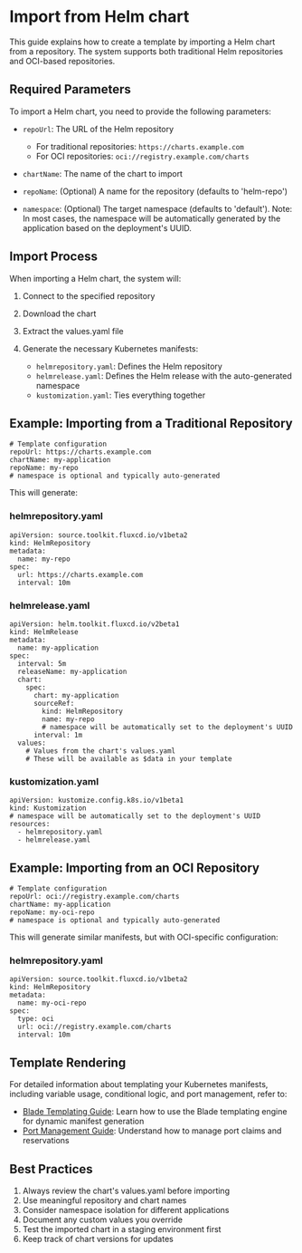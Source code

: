 # Import from Helm chart

This guide explains how to create a template by importing a Helm chart from a repository. The system supports both traditional Helm repositories and OCI-based repositories.

## Required Parameters[​](#required-parameters "Direct link to Required Parameters")

To import a Helm chart, you need to provide the following parameters:

* `repoUrl`: The URL of the Helm repository

  <!-- -->

  * For traditional repositories: `https://charts.example.com`
  * For OCI repositories: `oci://registry.example.com/charts`

* `chartName`: The name of the chart to import

* `repoName`: (Optional) A name for the repository (defaults to 'helm-repo')

* `namespace`: (Optional) The target namespace (defaults to 'default'). Note: In most cases, the namespace will be automatically generated by the application based on the deployment's UUID.

## Import Process[​](#import-process "Direct link to Import Process")

When importing a Helm chart, the system will:

1. Connect to the specified repository

2. Download the chart

3. Extract the values.yaml file

4. Generate the necessary Kubernetes manifests:

   <!-- -->

   * `helmrepository.yaml`: Defines the Helm repository
   * `helmrelease.yaml`: Defines the Helm release with the auto-generated namespace
   * `kustomization.yaml`: Ties everything together

## Example: Importing from a Traditional Repository[​](#example-importing-from-a-traditional-repository "Direct link to Example: Importing from a Traditional Repository")

```
# Template configuration
repoUrl: https://charts.example.com
chartName: my-application
repoName: my-repo
# namespace is optional and typically auto-generated
```

This will generate:

### helmrepository.yaml[​](#helmrepositoryyaml "Direct link to helmrepository.yaml")

```
apiVersion: source.toolkit.fluxcd.io/v1beta2
kind: HelmRepository
metadata:
  name: my-repo
spec:
  url: https://charts.example.com
  interval: 10m
```

### helmrelease.yaml[​](#helmreleaseyaml "Direct link to helmrelease.yaml")

```
apiVersion: helm.toolkit.fluxcd.io/v2beta1
kind: HelmRelease
metadata:
  name: my-application
spec:
  interval: 5m
  releaseName: my-application
  chart:
    spec:
      chart: my-application
      sourceRef:
        kind: HelmRepository
        name: my-repo
        # namespace will be automatically set to the deployment's UUID
      interval: 1m
  values:
    # Values from the chart's values.yaml
    # These will be available as $data in your template
```

### kustomization.yaml[​](#kustomizationyaml "Direct link to kustomization.yaml")

```
apiVersion: kustomize.config.k8s.io/v1beta1
kind: Kustomization
# namespace will be automatically set to the deployment's UUID
resources:
  - helmrepository.yaml
  - helmrelease.yaml
```

## Example: Importing from an OCI Repository[​](#example-importing-from-an-oci-repository "Direct link to Example: Importing from an OCI Repository")

```
# Template configuration
repoUrl: oci://registry.example.com/charts
chartName: my-application
repoName: my-oci-repo
# namespace is optional and typically auto-generated
```

This will generate similar manifests, but with OCI-specific configuration:

### helmrepository.yaml[​](#helmrepositoryyaml-1 "Direct link to helmrepository.yaml")

```
apiVersion: source.toolkit.fluxcd.io/v1beta2
kind: HelmRepository
metadata:
  name: my-oci-repo
spec:
  type: oci
  url: oci://registry.example.com/charts
  interval: 10m
```

## Template Rendering[​](#template-rendering "Direct link to Template Rendering")

For detailed information about templating your Kubernetes manifests, including variable usage, conditional logic, and port management, refer to:

* [Blade Templating Guide](/docs/templates/use_blade.md): Learn how to use the Blade templating engine for dynamic manifest generation
* [Port Management Guide](/docs/templates/use_ports.md): Understand how to manage port claims and reservations

## Best Practices[​](#best-practices "Direct link to Best Practices")

1. Always review the chart's values.yaml before importing
2. Use meaningful repository and chart names
3. Consider namespace isolation for different applications
4. Document any custom values you override
5. Test the imported chart in a staging environment first
6. Keep track of chart versions for updates
